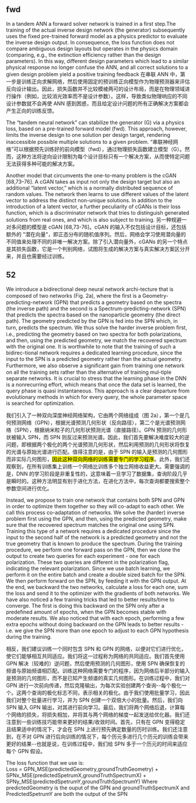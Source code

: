 ## fwd
In a tandem ANN a forward solver network is trained in a first step.The training of the actual inverse design network (the generator) subsequently uses the fixed pre-trained forward model as a physics predictor to evaluate the inverse design output. In consequence, the loss function does not compare ambiguous design layouts but operates in the physics domain (comparing, e.g., the extinction efficiency rather than the design parameters). In this way, different design parameters which lead to a similar physical response no longer confuse the ANN, and all correct solutions to a given design problem yield a positive training feedback
在串联 ANN 中，第一步是训练正向求解网络，然后使用固定的预训练正向模型作为物理预测器来评估反向设计输出。因此，损失函数并不比较模棱两可的设计布局，而是在物理领域进行操作（例如，比较消光效率而不是设计参数）。这样，导致类似物理响应的不同设计参数就不会再使 ANN 感到困惑，而且给定设计问题的所有正确解决方案都会产生正向的训练反馈。

The “tandem neural network” can stabilize the generator (G) via a physics loss, based on a pre-trained forward model (fwd). This approach, however, limits the inverse design to one solution per design target, rendering inaccessible possible multiple solutions to a given problem.
“串联神经网络”可以根据预先训练好的前向模型（fwd），通过物理损失函数建立模型（G）。然而，这种方法将逆向设计限制为每个设计目标只有一个解决方案，从而使特定问题无法获得多种可能的解决方案。

Another model that circumvents the one-to-many problem is the cGAN [68,73–76]. A cGAN takes as input not only the design target but also an additional “latent vector,” which is a normally distributed sequence of random values. The network then learns to use different values of the latent vector to address the distinct non-unique solutions. In addition to the introduction of a latent vector, a further peculiarity of cGANs is their loss function, which is a discriminator network that tries to distinguish generated solutions from real ones, and which is also subject to training.
另一种规避一对多问题的模型是 cGAN [68,73-76]。cGAN 的输入不仅包括设计目标，还包括额外的 "潜在向量"，即正态分布的随机值序列。然后，网络会学习使用潜向量的不同值来处理不同的非唯一解决方案。除了引入潜向量外，cGANs 的另一个特点是其损失函数，它是一个判别网络，试图将生成的解决方案与真实解决方案区分开来，并且也需要经过训练。

## 52
We introduce a bidirectional deep neural network archi-tecture that is composed of two networks (Fig. 2a), where the ﬁrst is a Geometry-predicting-network (GPN) that predicts a geometry based on the spectra (the inverse path) and the second is a Spectrum-predicting-network (SPN) that predicts the spectra based on the nanoparticle geometry (the direct path). The geometry predicted by the GPN is fed into the SPN which, in turn, predicts the spectrum. We thus solve the harder inverse problem ﬁrst, i.e., predicting the geometry based on two spectra for both polarizations, and then, using the predicted geometry, we match the recovered spectrum with the original one. It is worthwhile to note that the training of such a bidirec-tional network requires a dedicated learning procedure, since the input to the SPN is a predicted geometry rather than the actual geometry. Furthermore, we also observe a signiﬁcant gain from training one network on all the training sets rather than the alternative of training mul-tiple separate networks. It is crucial to stress that the learning phase in the DNN is a nonrecurring effort, which means that once the data set is learned, the query phase is quasi instantaneous. This approach is a clear departure from evolutionary methods in which for every query, the whole parameter space is searched for optimization.

我们引入了一种双向深度神经网络架构，它由两个网络组成（图 2a），第一个是几何预测网络（GPN），根据光谱预测几何形状（反向路径），第二个是光谱预测网络（SPN），根据纳米粒子的几何形状预测光谱（直接路径）。GPN 预测的几何形状被输入 SPN，而 SPN 则反过来预测光谱。因此，我们首先要解决难度较大的逆问题，即根据两个极化的两个光谱预测几何形状，然后利用预测的几何形状将恢复的光谱与原始光谱进行匹配。值得注意的是，由于 SPN 的输入是预测的几何图形而非实际几何图形，<mark>因此这种双向网络的训练需要专门的学习程序</mark>。此外，我们还观察到，在所有训练集上训练一个网络比训练多个独立网络收益更大。需要强调的是，DNN 的学习阶段是非重复性的，这意味着一旦学习了数据集，查询阶段几乎是瞬时的。这种方法明显有别于进化方法，在进化方法中，每次查询都要搜索整个参数空间进行优化。

Instead, we propose to train one network that contains both SPN and GPN in order to optimize them together so they will co-adapt to each other. We call this process co-adaptation of networks. We solve the (harder) inverse problem first using the GPN, and then, using the predicted geometry, make sure that the recovered spectrum matches the original one using SPN. Training this type of a network requires a dedicated procedure since the input to the second half of the network is a predicted geometry and not the true geometry that is known to produce the spectrum. During the training procedure, we perform one forward pass on the GPN, then we clone the output to create two queries for each experiment - one for each polarization. These two queries are different in the polarization flag, indicating the relevant polarization. Since we use batch learning, we perform it on the entire batch and create a double sized batch for the SPN. We then perform forward on the SPN, by feeding it with the GPN output. At the end, we backward the two networks, calculate a loss for each one, sum the loss and send it to the optimizer with the gradients of both networks. We have also noticed a few training tricks that led to better results/time to converge. The first is doing this backward on the SPN only after a predefined amount of epochs, when the GPN becomes stable with moderate results. We also noticed that with each epoch, performing a few extra epochs without doing backward on the GPN leads to better results - i.e. we give the SPN more than one epoch to adjust to each GPN hypothesis during the training. 

相反，我们建议训练一个同时包含 SPN 和 GPN 的网络，以便对它们进行优化，使它们能够相互共同适应。我们将这一过程称为网络的共同适应。我们首先使用 GPN 解决（较难的）逆问题，然后使用预测的几何图形，使用 SPN 确保恢复的频谱与原始频谱相匹配。训练这种网络需要专门的程序，因为网络后半部分的输入是预测的几何图形，而不是已知产生频谱的真实几何图形。在训练过程中，我们对 GPN 进行一次前向传递，然后克隆输出，为每次实验创建两个查询--每个极化一个。这两个查询的极化标志不同，表示相关的极化。由于我们使用批量学习，因此我们对整个批量进行学习，并为 SPN 创建一个双倍大小的批量。然后，我们向 SPN 输入 GPN 输出，对其进行前向学习。最后，我们将两个网络后退，计算每个网络的损失，将损失相加，并将其与两个网络的梯度一起发送给优化器。我们还注意到一些训练技巧能带来更好的结果/收敛时间。首先，只有在 GPN 变得稳定且结果适中的情况下，才会在 SPN 上进行预先确定数量的历时训练。我们还注意到，在不对 GPN 进行后向训练的情况下，每个历元多进行几个历元的训练会带来更好的结果--也就是说，在训练过程中，我们给 SPN 多于一个历元的时间来适应每个 GPN 假设。

The loss function that we use is: 	
Loss = GPN_MSE(predictedGeometry,groundTruthGeometry) + SPNx_MSE(predictedSpetrumX,groundTruthSpectrumX) + SPNy_MSE(predictedSpetrumY,groundTruthSpectrumY)
Where predictedGeometry is the ouput of the GPN and groundTruthSpectrumX and PredictedSpetrumY are both the output of the SPN
